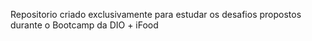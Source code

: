 Repositorio criado exclusivamente para estudar os desafios propostos durante o Bootcamp da DIO + iFood
